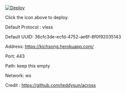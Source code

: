 [![Deploy](https://www.herokucdn.com/deploy/button.png)](https://dashboard.heroku.com/new?template=https://github.com/iamtrazy/xray-heroku)

Click the icon above to deploy.

Default Protocol : vless

Default UUID: 36cfc3de-ecfd-4752-ae6f-8f0f92035143

Address: https://kichsong.herokuapp.com/

Port: 443

Path: keep this empty

Network: ws

Credit : https://github.com/teddysun/across
